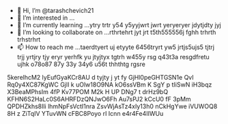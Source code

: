 - 👋 Hi, I’m @tarashchevich21
- 👀 I’m interested in ...
- 🌱 I’m currently learning ...ytry trtr y54 y5yyjwrt jwrt yeryeryer jdytjdty jyj
- 💞️ I’m looking to collaborate on ...rthrtehrt jyt jrt t5th555556j fghh trhrth trhstrhrt
- 📫 How to reach me ...taerdtyert uj etyyte 6456tryrt yw5 jrtjs5ujs5  tjtrj trjj yrtjry tjy eryr yerhfk yu jtyjtyx tgtrh w455y rsg
 q43t3a resgdfretu ujhk  o78o87 87y 33y 34y6 u56t thhthtg rgsre
<!---dtyj tyouhrtsh s
tarashchevich21/tarashchevich21 is a ✨ special ✨ repository because its `README.md` (this file) appears on your GitHub profile.
You can click the Preview link to take a look at your changes.
--->
5kerelhcM2
lyEufGyaKCr8AU
d tyjty j yt fy
GjHl0peGHTGSN1e
QvI Rq0y4XC87KgWC GjlI k uOlw18O9NA
kO6ssVBm K SgY p tIiSwN   iH3bqz X3BeaMPhsIm 4fP  Kv77POM M2k H UP  DNg7 t drHz9bQ KFHN6S2HaLc0S6AHRFDzQNJwO6Fh Au7sPJ2 kCcU0 fF 3pMm QPDHZkhs8Ili lhmNpFsVctI1nra ZsvWjAsTz4xIy13h0  nCkHgYwe  iVUWOQ8 8H  z ZiTqIV YTuvWN   cFBC8Poyo  rI  Icnn e4r4Fe4IIWUu
